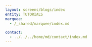 ```yaml
---
layout: screens/blogs/index
entity: TUTORIALS
marquee:
  - /_shared/marquee/index.md

contact:
  - ../../../home/md/contact/index.md
---
```

